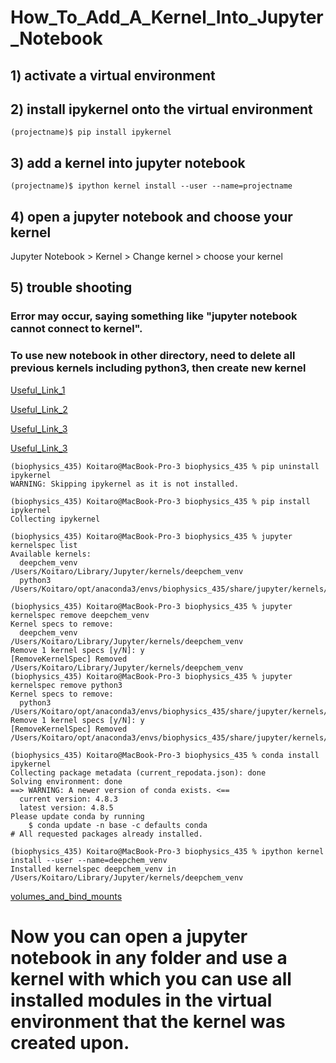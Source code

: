 # How_To_Add_A_Kernel_Into_Jupyter_Notebook

## 1) activate a virtual environment

## 2) install ipykernel onto the virtual environment
```
(projectname)$ pip install ipykernel
```
## 3) add a kernel into jupyter notebook
```
(projectname)$ ipython kernel install --user --name=projectname
```
## 4) open a jupyter notebook and choose your kernel
Jupyter Notebook > Kernel > Change kernel > choose your kernel

## 5) trouble shooting
### Error may occur, saying something like "jupyter notebook cannot connect to kernel".
### To use new notebook in other directory, need to delete all previous kernels including python3, then create new kernel
[Useful_Link_1](https://github.com/jupyter/notebook/issues/3481)


[Useful_Link_2](https://github.com/jupyter/notebook/issues/1558)


[Useful_Link_3](https://github.com/udacity/aind2-dl/issues/9)


[Useful_Link_3](https://stackoverflow.com/questions/42635310/remove-kernel-on-jupyter-notebook)


```
(biophysics_435) Koitaro@MacBook-Pro-3 biophysics_435 % pip uninstall ipykernel
WARNING: Skipping ipykernel as it is not installed.

(biophysics_435) Koitaro@MacBook-Pro-3 biophysics_435 % pip install ipykernel
Collecting ipykernel

(biophysics_435) Koitaro@MacBook-Pro-3 biophysics_435 % jupyter kernelspec list
Available kernels:
  deepchem_venv    /Users/Koitaro/Library/Jupyter/kernels/deepchem_venv
  python3          /Users/Koitaro/opt/anaconda3/envs/biophysics_435/share/jupyter/kernels/python3

(biophysics_435) Koitaro@MacBook-Pro-3 biophysics_435 % jupyter kernelspec remove deepchem_venv
Kernel specs to remove:
  deepchem_venv       	/Users/Koitaro/Library/Jupyter/kernels/deepchem_venv
Remove 1 kernel specs [y/N]: y
[RemoveKernelSpec] Removed /Users/Koitaro/Library/Jupyter/kernels/deepchem_venv
(biophysics_435) Koitaro@MacBook-Pro-3 biophysics_435 % jupyter kernelspec remove python3     
Kernel specs to remove:
  python3             	/Users/Koitaro/opt/anaconda3/envs/biophysics_435/share/jupyter/kernels/python3
Remove 1 kernel specs [y/N]: y
[RemoveKernelSpec] Removed /Users/Koitaro/opt/anaconda3/envs/biophysics_435/share/jupyter/kernels/python3

(biophysics_435) Koitaro@MacBook-Pro-3 biophysics_435 % conda install ipykernel
Collecting package metadata (current_repodata.json): done
Solving environment: done
==> WARNING: A newer version of conda exists. <==
  current version: 4.8.3
  latest version: 4.8.5
Please update conda by running
    $ conda update -n base -c defaults conda
# All requested packages already installed.

(biophysics_435) Koitaro@MacBook-Pro-3 biophysics_435 % ipython kernel install --user --name=deepchem_venv
Installed kernelspec deepchem_venv in /Users/Koitaro/Library/Jupyter/kernels/deepchem_venv

```
[volumes_and_bind_mounts](https://github.com/NoriKaneshige/How_To_Add_A_Kernel_Into_Jupyter_Notebook/blob/master/kernel_was_connected.png)
# Now you can open a jupyter notebook in any folder and use a kernel with which you can use all installed modules in the virtual environment that the kernel was created upon.
